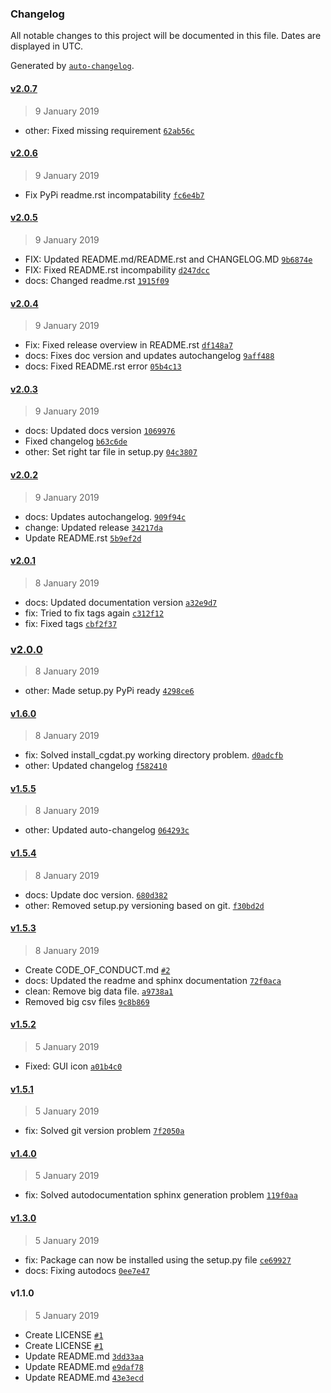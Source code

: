 ### Changelog

All notable changes to this project will be documented in this file. Dates are displayed in UTC.

Generated by [`auto-changelog`](https://github.com/CookPete/auto-changelog).

#### [v2.0.7](https://github.com/rickstaa/CDAT/compare/v2.0.6...v2.0.7)

> 9 January 2019

- other: Fixed missing requirement [`62ab56c`](https://github.com/rickstaa/CDAT/commit/62ab56c5d4052cbb405ec87d66ddf3ef18152465)

#### [v2.0.6](https://github.com/rickstaa/CDAT/compare/v2.0.5...v2.0.6)

> 9 January 2019

- Fix PyPi readme.rst incompatability [`fc6e4b7`](https://github.com/rickstaa/CDAT/commit/fc6e4b7845638584a310f57e0b501588d3918c54)

#### [v2.0.5](https://github.com/rickstaa/CDAT/compare/v2.0.4...v2.0.5)

> 9 January 2019

- FIX: Updated README.md/README.rst and CHANGELOG.MD [`9b6874e`](https://github.com/rickstaa/CDAT/commit/9b6874e890287ef8a40b4ae1cbc60155c09423a7)
- FIX: Fixed README.rst incompability [`d247dcc`](https://github.com/rickstaa/CDAT/commit/d247dccc312e96585fa37b045ec7f9e5c9d29ec0)
- docs: Changed readme.rst [`1915f09`](https://github.com/rickstaa/CDAT/commit/1915f09e854a4b4f8879cd6ca3fe9f5df96e0f0f)

#### [v2.0.4](https://github.com/rickstaa/CDAT/compare/v2.0.3...v2.0.4)

> 9 January 2019

- Fix: Fixed release overview in README.rst [`df148a7`](https://github.com/rickstaa/CDAT/commit/df148a71cbcdebb837d008594f77ca54a535e1fe)
- docs: Fixes doc version and updates autochangelog [`9aff488`](https://github.com/rickstaa/CDAT/commit/9aff48822a94a1fa5761e417ae89c93fbd7aa4f8)
- docs: Fixed README.rst error [`05b4c13`](https://github.com/rickstaa/CDAT/commit/05b4c132420fc47877cc1b5d266107eaabdab402)

#### [v2.0.3](https://github.com/rickstaa/CDAT/compare/v2.0.2...v2.0.3)

> 9 January 2019

- docs: Updated docs version [`1069976`](https://github.com/rickstaa/CDAT/commit/1069976a2bf06b1cc18344bbc9879b4936c5e54a)
- Fixed changelog [`b63c6de`](https://github.com/rickstaa/CDAT/commit/b63c6dec930a1cb29f81773019a15ba0f1cef3f9)
- other: Set right tar file in setup.py [`04c3807`](https://github.com/rickstaa/CDAT/commit/04c38074ff8d69e6d826aae8c1ecbc7324a0916b)

#### [v2.0.2](https://github.com/rickstaa/CDAT/compare/v2.0.1...v2.0.2)

> 9 January 2019

- docs: Updates autochangelog. [`909f94c`](https://github.com/rickstaa/CDAT/commit/909f94cbfd9cb4478b1998a079ade33ae4fae143)
- change: Updated release [`34217da`](https://github.com/rickstaa/CDAT/commit/34217da8fa0719f4b9f0ecd09647b25bfaa4df28)
- Update README.rst [`5b9ef2d`](https://github.com/rickstaa/CDAT/commit/5b9ef2d9a6a44e809fcee8030ed470aba68dc6c0)

#### [v2.0.1](https://github.com/rickstaa/CDAT/compare/v2.0.0...v2.0.1)

> 8 January 2019

- docs: Updated documentation version [`a32e9d7`](https://github.com/rickstaa/CDAT/commit/a32e9d7cb669c1509a750da613606f8690790112)
- fix: Tried to fix tags again [`c312f12`](https://github.com/rickstaa/CDAT/commit/c312f12c2cf886d51e1081bdd9e856ff8e1817c9)
- fix: Fixed tags [`cbf2f37`](https://github.com/rickstaa/CDAT/commit/cbf2f37cd72abca4db61ee9876fe9241fd4afd05)

### [v2.0.0](https://github.com/rickstaa/CDAT/compare/v1.6.0...v2.0.0)

> 8 January 2019

- other: Made setup.py PyPi ready [`4298ce6`](https://github.com/rickstaa/CDAT/commit/4298ce686e81425add89186e375d40568f9b14fd)

#### [v1.6.0](https://github.com/rickstaa/CDAT/compare/v1.5.5...v1.6.0)

> 8 January 2019

- fix: Solved install_cgdat.py working directory problem. [`d0adcfb`](https://github.com/rickstaa/CDAT/commit/d0adcfbc873ed79f6e7c6628f69a77dc78d02085)
- other: Updated changelog [`f582410`](https://github.com/rickstaa/CDAT/commit/f58241035efc79829e37ac82ef4e5c01da3e271c)

#### [v1.5.5](https://github.com/rickstaa/CDAT/compare/v1.5.4...v1.5.5)

> 8 January 2019

- other: Updated auto-changelog [`064293c`](https://github.com/rickstaa/CDAT/commit/064293c9baebdb3476821447600b9df5d7c953f4)

#### [v1.5.4](https://github.com/rickstaa/CDAT/compare/v1.5.3...v1.5.4)

> 8 January 2019

- docs: Update doc version. [`680d382`](https://github.com/rickstaa/CDAT/commit/680d38284ac0d2e2719e47bb90f2e023ce68a2dd)
- other: Removed setup.py versioning based on git. [`f30bd2d`](https://github.com/rickstaa/CDAT/commit/f30bd2da8e7376dd9f927d5031d5baa05da5d9b8)

#### [v1.5.3](https://github.com/rickstaa/CDAT/compare/v1.5.2...v1.5.3)

> 8 January 2019

- Create CODE_OF_CONDUCT.md [`#2`](https://github.com/rickstaa/CDAT/pull/2)
- docs: Updated the readme and sphinx documentation [`72f0aca`](https://github.com/rickstaa/CDAT/commit/72f0aca15ab742c8f7cbd6d051ec08b0eb4a80e0)
- clean: Remove big data file. [`a9738a1`](https://github.com/rickstaa/CDAT/commit/a9738a11ec6ea8d687d7cc950f6cc22785eaf6e0)
- Removed big csv files [`9c8b869`](https://github.com/rickstaa/CDAT/commit/9c8b8694be94fa89a43f3e5cbd41a000d2175f45)

#### [v1.5.2](https://github.com/rickstaa/CDAT/compare/v1.5.1...v1.5.2)

> 5 January 2019

- Fixed: GUI icon [`a01b4c0`](https://github.com/rickstaa/CDAT/commit/a01b4c049838ff0c253fcfeba884e71c0129ddb8)

#### [v1.5.1](https://github.com/rickstaa/CDAT/compare/v1.4.0...v1.5.1)

> 5 January 2019

- fix: Solved git version problem [`7f2050a`](https://github.com/rickstaa/CDAT/commit/7f2050a5bd3e5bcd5708576e7b4ed62bf4bf2d45)

#### [v1.4.0](https://github.com/rickstaa/CDAT/compare/v1.3.0...v1.4.0)

> 5 January 2019

- fix: Solved autodocumentation sphinx generation problem [`119f0aa`](https://github.com/rickstaa/CDAT/commit/119f0aaf76ee918f382d713af20b1d5eff76f91f)

#### [v1.3.0](https://github.com/rickstaa/CDAT/compare/v1.1.0...v1.3.0)

> 5 January 2019

- fix: Package can now be installed using the setup.py file [`ce69927`](https://github.com/rickstaa/CDAT/commit/ce699279dbfb490cb435203b7150fd2680ce08f0)
- docs: Fixing autodocs [`0ee7e47`](https://github.com/rickstaa/CDAT/commit/0ee7e47ced867eea219b8929e9fefe184177b62c)

#### v1.1.0

> 5 January 2019

- Create LICENSE [`#1`](https://github.com/rickstaa/CDAT/pull/1)
- Create LICENSE [`#1`](https://github.com/rickstaa/CDAT/pull/1)
- Update README.md [`3dd33aa`](https://github.com/rickstaa/CDAT/commit/3dd33aac481d426ad1310246762551dd603204cb)
- Update README.md [`e9daf78`](https://github.com/rickstaa/CDAT/commit/e9daf78ef8f229bd663947ce4d2e3fba778c25b8)
- Update README.md [`43e3ecd`](https://github.com/rickstaa/CDAT/commit/43e3ecd6c13a053b976a05d6f701ab35b92b25a3)
